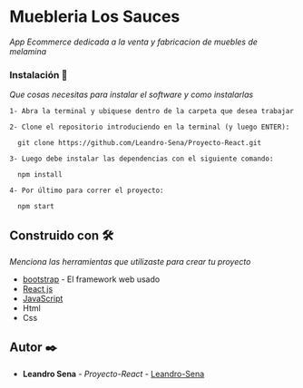 # Muebleria Los Sauces

_App Ecommerce dedicada a la venta y fabricacion de muebles de melamina_

### Instalación 🔧

_Que cosas necesitas para instalar el software y como instalarlas_

```
1- Abra la terminal y ubiquese dentro de la carpeta que desea trabajar

2- Clone el repositorio introduciendo en la terminal (y luego ENTER):

  git clone https://github.com/Leandro-Sena/Proyecto-React.git
  
3- Luego debe instalar las dependencias con el siguiente comando:

  npm install
  
4- Por último para correr el proyecto:

  npm start
```

## Construido con 🛠️

_Menciona las herramientas que utilizaste para crear tu proyecto_

* [bootstrap](https://getbootstrap.com/) - El framework web usado
* [React js](https://es.reactjs.org/)
* [JavaScript](https://www.javascript.com/)
* Html
* Css

## Autor ✒️

* **Leandro Sena** - *Proyecto-React* - [Leandro-Sena](https://github.com/Leandro-Sena)

